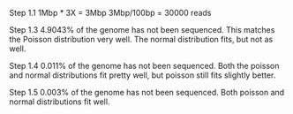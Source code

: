 Step 1.1
1Mbp * 3X = 3Mbp
3Mbp/100bp = 30000 reads

Step 1.3
4.9043% of the genome has not been sequenced.
This matches the Poisson distribution very well.
The normal distribution fits, but not as well.

Step 1.4
0.011% of the genome has not been sequenced.
Both the poisson and normal distributions fit pretty well, but poisson still fits slightly better.

Step 1.5
0.003% of the genome has not been sequenced.
Both poisson and normal distributions fit well.

